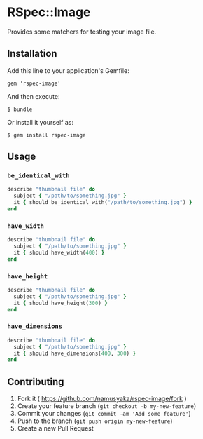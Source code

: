# RSpec::Image

Provides some matchers for testing your image file.

## Installation

Add this line to your application's Gemfile:

    gem 'rspec-image'

And then execute:

    $ bundle

Or install it yourself as:

    $ gem install rspec-image

## Usage

### `be_identical_with`

```ruby
describe "thumbnail file" do
  subject { "/path/to/something.jpg" }
  it { should be_identical_with("/path/to/something.jpg") }
end
```

### `have_width`

```ruby
describe "thumbnail file" do
  subject { "/path/to/something.jpg" }
  it { should have_width(400) }
end
```

### `have_height`

```ruby
describe "thumbnail file" do
  subject { "/path/to/something.jpg" }
  it { should have_height(300) }
end
```

### `have_dimensions`

```ruby
describe "thumbnail file" do
  subject { "/path/to/something.jpg" }
  it { should have_dimensions(400, 300) }
end
```

## Contributing

1. Fork it ( https://github.com/namusyaka/rspec-image/fork )
2. Create your feature branch (`git checkout -b my-new-feature`)
3. Commit your changes (`git commit -am 'Add some feature'`)
4. Push to the branch (`git push origin my-new-feature`)
5. Create a new Pull Request
